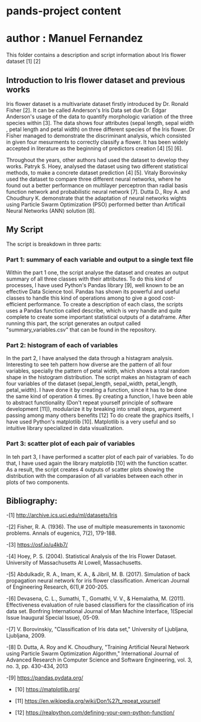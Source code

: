 # pands-project content
# author :  Manuel Fernandez
This folder contains a description and script information about Iris flower dataset [1] [2]

## Introduction to Iris flower dataset and previous works

Iris flower dataset is a multivariate dataset firstly introduced by Dr. Ronald Fisher [2]. It can be called Anderson's Iris Data set due Dr. Edgar Anderson's usage of the data to quantify morphologic variation of the three species within [3]. The data shows four attributes (sepal length, sepal width , petal length and petal width) on three different species of the Iris flower. Dr Fisher managed to demonstrate the discriminant analysis, which consisted in given four mesurments to correctly classify a flower. It has been widely accepted in literature as the beginning of predictors creation [4] [5] [6].

Throughout the years, other authors had used the dataset to develop they works. Patryk S. Hoey, analysed the dataset using two different statistical methods, to make a concrete dataset prediction [4] [5]. Vitaly Borovinsky used the dataset to compare three different neural networks, where he found out a better performance on multilayer perceptron than radial basis function network and probabilistic neural network [7]. Dutta D., Roy A. and Choudhury K. demonstrate that the adaptation of neural networks wights using Particle Swarm Optimization (PSO) performed better than Artificail Neural Networks (ANN) solution [8].

## My Script

The script is breakdown in three parts:

### Part 1: summary of each variable and output to a single text file

Within the part 1 one, the script analyse the dataset and creates an output summary of all three classes with their attributes. To do this kind of processes, I have used Python's Pandas library [9], well known to be an effective Data Science tool. Pandas has shown its powerful and useful classes to handle this kind of operations among to give a good cost-efficient performance. To create a description of each class, the scripts uses a Pandas function called describe, which is very handle and quite complete to create some important statistical outputs of a dataframe. After running this part, the script generates an output called "summary_variables.csv" that can be found in the repository.

### Part 2: histogram of each of variables

In the part 2, I have analysed the data through a histagram analysis. Interesting to see teh pattern how diverse are the pattern of all four variables, specially the pattern of petal width, which shows a total random shape in the histogram distribution. The script makes an histagram of each four variables of the dataset (sepal_length, sepal_width, petal_length, petal_width). I have done it by creating a function, since it has to be done the same kind of operation 4 times. By creating a function, I have been able to abstract functionality (Don't repeat yourself principle of software development [11]), modularize it by breaking into small steps, argument passing among many others benefits [12]  To do create the graphics itselfs, I have used Python's matplotlib [10]. Matplotlib is a very useful and so intuitive library specialized in data visualization.

### Part 3: scatter plot of each pair of variables

In teh part 3, I have performed a scatter plot of each pair of variables. To do that, I have used again the library matplotlib [10] with the function scatter. As a result, the script creates 4 outputs of scatter plots showing the distribution with the comparasion of all variables between each other in plots of two components.


## Bibliography:

-[1] http://archive.ics.uci.edu/ml/datasets/Iris

-[2] Fisher, R. A. (1936). The use of multiple measurements in taxonomic problems. Annals of eugenics, 7(2), 179-188.

-[3] https://osf.io/u4kb7/

-[4] Hoey, P. S. (2004). Statistical Analysis of the Iris Flower Dataset. University of Massachusetts At Lowell, Massachusetts.

-[5] Abdulkadir, R. A., Imam, K. A., & Jibril, M. B. (2017). Simulation of back propagation neural network for iris flower classification. American Journal of Engineering Research,  6(1),# 200-205.

-[6] Devasena, C. L., Sumathi, T., Gomathi, V. V., & Hemalatha, M. (2011). Effectiveness evaluation of rule based classifiers for the classification of iris data set. Bonfring International Journal of Man Machine Interface, 1(Special Issue Inaugural Special Issue), 05-09.

-[7] V. Borovinskiy, "Classification of Iris data set," University of Ljubljana, Ljubljana, 2009.

-[8] D. Dutta, A. Roy and K. Choudhury, "Training Artificial Neural Network using Particle Swarm Optimization Algorithm," International Journal of Advanced Research in Computer Science and Software Engineering, vol. 3, no. 3, pp. 430-434, 2013

-[9] https://pandas.pydata.org/

- [10] https://matplotlib.org/

- [11] https://en.wikipedia.org/wiki/Don%27t_repeat_yourself

- [12] https://realpython.com/defining-your-own-python-function/

